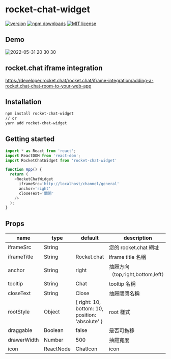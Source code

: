 # rocket-chat-widget

<!-- [![Travis][build-badge]][build] -->
<!-- [![npm package][npm-badge]][npm] -->
<!-- [![Coveralls][coveralls-badge]][coveralls] -->
[![version](https://img.shields.io/npm/v/rocket-chat-widget.svg)]()
[![npm downloads](https://img.shields.io/npm/dt/rocket-chat-widget.svg?maxAge=2592000)](http://npmjs.com/package/rocket-chat-widget)
[![MIT license](https://img.shields.io/badge/License-MIT-blue.svg)](https://lbesson.mit-license.org/)

## Demo

![2022-05-31 20 30 30](https://user-images.githubusercontent.com/23612161/171181234-e75cc251-5cd6-4a72-b106-118013b8de81.gif)

## rocket.chat iframe integration

https://developer.rocket.chat/rocket.chat/iframe-integration/adding-a-rocket.chat-chat-room-to-your-web-app

## Installation

``` sh
npm install rocket-chat-widget
// or
yarn add rocket-chat-widget
```

## Getting started

``` js
import * as React from 'react';
import ReactDOM from 'react-dom';
import RocketChatWidget from 'rocket-chat-widget'

function App() {
  return (
    <RocketChatWidget
      iframeSrc='http://localhost/channel/general'
      anchor='right'
      closeText='關閉'
    />
  );
}
```

## Props

| name        | type      | default                                         | description                    |
|-------------|-----------|-------------------------------------------------|--------------------------------|
| iframeSrc   | String    |                                                 | 您的 rocket.chat 網址            |
| iframeTitle | String    | Rocket.chat                                     | iframe title 名稱               |
| anchor      | String    | right                                           | 抽屜方向（top,right,bottom,left）|
| tooltip     | String    | Chat                                            | tooltip 名稱                    |
| closeText   | String    | Close                                           | 抽屜關閉名稱                     |
| rootStyle   | Object    | { right: 10, bottom: 10, position: 'absolute' } | root 樣式                       |
| draggable   | Boolean   | false                                           | 是否可拖移                       |
| drawerWidth | Number    | 500                                             | 抽屜寬度                         |
| icon        | ReactNode | ChatIcon                                        | icon                           |
